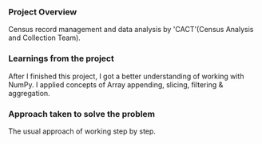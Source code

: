 ### Project Overview

 Census record management and data analysis by 'CACT'(Census Analysis and Collection Team).


### Learnings from the project

 After I finished this project, I got a better understanding of working with NumPy. I applied concepts of Array appending, slicing, filtering & aggregation.


### Approach taken to solve the problem

 The usual approach of working step by step.


